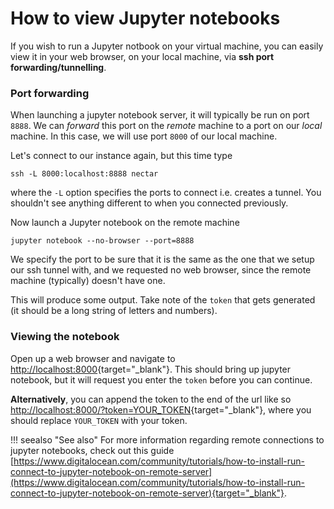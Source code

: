 # How to view Jupyter notebooks
If you wish to run a Jupyter notbook on your virtual machine, you can easily view it in your web browser, on your local machine, via **ssh port forwarding/tunnelling**.

### Port forwarding
When launching a jupyter notebook server, it will typically be run on port `8888`. We can *forward* this port on the *remote* machine to a port on our *local* machine. In this case, we will use port `8000` of our local machine.

Let's connect to our instance again, but this time type
```console
ssh -L 8000:localhost:8888 nectar
```
where the `-L` option specifies the ports to connect i.e. creates a tunnel. You shouldn't see anything different to when you connected previously.

Now launch a Jupyter notebook on the remote machine
```console
jupyter notebook --no-browser --port=8888
```
We specify the port to be sure that it is the same as the one that we setup our ssh tunnel with, and we requested no web browser, since the remote machine (typically) doesn't have one.

This will produce some output. Take note of the `token` that gets generated (it should be a long string of letters and numbers).

### Viewing the notebook

Open up a web browser and navigate to [http://localhost:8000](http://localhost:8000){target="_blank"}. This should bring up jupyter notebook, but it will request you enter the `token` before you can continue.

**Alternatively**, you can append the token to the end of the url like so [http://localhost:8000/?token=YOUR_TOKEN](http://localhost:8000/?token=YOUR_TOKEN){target="_blank"}, where you should replace `YOUR_TOKEN` with your token.

!!! seealso "See also"
    For more information regarding remote connections to jupyter notebooks, check out this guide [https://www.digitalocean.com/community/tutorials/how-to-install-run-connect-to-jupyter-notebook-on-remote-server](https://www.digitalocean.com/community/tutorials/how-to-install-run-connect-to-jupyter-notebook-on-remote-server){target="_blank"}.
